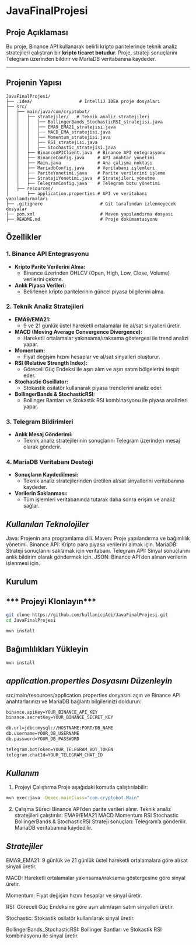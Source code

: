 
# JavaFinalProjesi

## **Proje Açıklaması**
Bu proje, Binance API kullanarak belirli kripto paritelerinde teknik analiz stratejileri çalıştıran bir **kripto ticaret botudur**. 
Proje, strateji sonuçlarını Telegram üzerinden bildirir ve MariaDB veritabanına kaydeder.

---

## **Projenin Yapısı**

```plaintext
JavaFinalProjesi/
├── .idea/                  # IntelliJ IDEA proje dosyaları
├── src/
│   ├── main/java/com/cryptobot/
│   │   ├── stratejiler/   # Teknik analiz stratejileri
│   │   │   ├── BollingerBands_StochasticRSI_stratejisi.java
│   │   │   ├── EMA9_EMA21_stratejisi.java
│   │   │   ├── MACD_EMA_stratejisi.java
│   │   │   ├── Momentum_stratejisi.java
│   │   │   ├── RSI_stratejisi.java
│   │   │   ├── Stochastic_stratejisi.java
│   │   ├── BinanceAPIClient.java  # Binance API entegrasyonu
│   │   ├── BinanceConfig.java     # API anahtar yönetimi
│   │   ├── Main.java              # Ana çalışma noktası
│   │   ├── MariadbConfig.java     # Veritabanı işlemleri
│   │   ├── PariteYonetimi.java    # Parite verilerini işleme
│   │   ├── StratejiYonetimi.java  # Stratejileri yönetme
│   │   ├── TelegramConfig.java    # Telegram botu yönetimi
│   ├── resources/
│       ├── application.properties # API ve veritabanı yapılandırmaları
├── .gitignore                      # Git tarafından izlenmeyecek dosyalar
├── pom.xml                         # Maven yapılandırma dosyası
├── README.md                       # Proje dokümantasyonu
```

## **Özellikler**

### **1. Binance API Entegrasyonu**
- **Kripto Parite Verilerini Alma:**
  - Binance üzerinden OHLCV (Open, High, Low, Close, Volume) verilerini çekme.
- **Anlık Piyasa Verileri:**
  - Belirlenen kripto paritelerinin güncel piyasa bilgilerini alma.

### **2. Teknik Analiz Stratejileri**
- **EMA9/EMA21:**
  - 9 ve 21 günlük üstel hareketli ortalamalar ile al/sat sinyalleri üretir.
- **MACD (Moving Average Convergence Divergence):**
  - Hareketli ortalamalar yakınsama/ıraksama göstergesi ile trend analizi yapar.
- **Momentum:**
  - Fiyat değişim hızını hesaplar ve al/sat sinyalleri oluşturur.
- **RSI (Relative Strength Index):**
  - Göreceli Güç Endeksi ile aşırı alım ve aşırı satım bölgelerini tespit eder.
- **Stochastic Oscillator:**
  - Stokastik osilatör kullanarak piyasa trendlerini analiz eder.
- **BollingerBands & StochasticRSI:**
  - Bollinger Bantları ve Stokastik RSI kombinasyonu ile piyasa analizleri yapar.

### **3. Telegram Bildirimleri**
- **Anlık Mesaj Gönderimi:**
  - Teknik analiz stratejilerinin sonuçlarını Telegram üzerinden mesaj olarak gönderir.

### **4. MariaDB Veritabanı Desteği**
- **Sonuçların Kaydedilmesi:**
  - Teknik analiz stratejilerinden üretilen al/sat sinyallerini veritabanına kaydeder.
- **Verilerin Saklanması:**
  - Tüm işlemleri veritabanında tutarak daha sonra erişim ve analiz sağlar.






## ***Kullanılan Teknolojiler***
Java: Projenin ana programlama dili.
Maven: Proje yapılandırma ve bağımlılık yönetimi.
Binance API: Kripto para piyasa verilerini almak için.
MariaDB: Strateji sonuçlarını saklamak için veritabanı.
Telegram API: Sinyal sonuçlarını anlık bildirim olarak göndermek için.
JSON: Binance API’den alınan verilerin işlenmesi için.




## **Kurulum**

## *** Projeyi Klonlayın***
```bash
git clone https://github.com/kullaniciAdi/JavaFinalProjesi.git
cd JavaFinalProjesi

mvn install
```    


## **Bağımlılıkları Yükleyin**
```bash
mvn install
```


## ***application.properties Dosyasını Düzenleyin***

src/main/resources/application.properties dosyasını açın ve Binance API anahtarlarınızı ve MariaDB bağlantı bilgilerinizi doldurun:

```bash
binance.apiKey=YOUR_BINANCE_API_KEY
binance.secretKey=YOUR_BINANCE_SECRET_KEY

db.url=jdbc:mysql://HOSTNAME:PORT/DB_NAME
db.username=YOUR_DB_USERNAME
db.password=YOUR_DB_PASSWORD

telegram.botToken=YOUR_TELEGRAM_BOT_TOKEN
telegram.chatId=YOUR_TELEGRAM_CHAT_ID
```

## ***Kullanım***

1. Projeyi Çalıştırma
Proje aşağıdaki komutla çalıştırılabilir:
```bash
mvn exec:java -Dexec.mainClass="com.cryptobot.Main"
```

2. Çalışma Süreci
  Binance API’den parite verileri alınır.
  Teknik analiz stratejileri çalıştırılır:
    EMA9/EMA21
    MACD
    Momentum
    RSI
    Stochastic
    BollingerBands & StochasticRSI
    Strateji sonuçları:
    Telegram’a gönderilir.
    MariaDB veritabanına kaydedilir.


## ***Stratejiler***

EMA9_EMA21: 9 günlük ve 21 günlük üstel hareketli ortalamalara göre al/sat sinyali üretir.

MACD: Hareketli ortalamalar yakınsama/ıraksama göstergesine göre sinyal üretir.

Momentum: Fiyat değişim hızını hesaplar ve sinyal üretir.

RSI: Göreceli Güç Endeksine göre aşırı alım/aşırı satım sinyalleri üretir.

Stochastic: Stokastik osilatör kullanılarak sinyal üretir.

BollingerBands_StochasticRSI: Bollinger Bantları ve Stokastik RSI kombinasyonu ile sinyal üretir.






